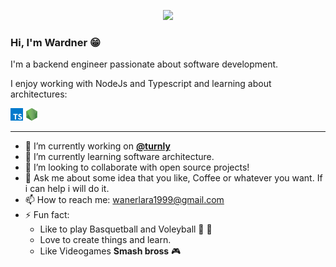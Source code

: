<div align="center">
  <p align="center">
      <a href="https://github.com/turnly" target="_blank" rel="noopener">
          <img src="https://user-images.githubusercontent.com/40646537/179213717-82130281-cfb2-4126-951b-abc849687113.png" />
      </a>
  </p>
</div>

### Hi, I'm Wardner 😁

I'm a backend engineer passionate about software development.

I enjoy working with NodeJs and Typescript and learning about architectures: 

<code><img height="20" src="https://raw.githubusercontent.com/github/explore/80688e429a7d4ef2fca1e82350fe8e3517d3494d/topics/typescript/typescript.png"></code>
<code><img height="20" src="https://raw.githubusercontent.com/github/explore/80688e429a7d4ef2fca1e82350fe8e3517d3494d/topics/nodejs/nodejs.png"></code>

---

- 🔭 I’m currently working on __[@turnly](https://turnly.app)__
- 🌱 I’m currently learning software architecture.
- 👯 I’m looking to collaborate with open source projects!
- 💬 Ask me about some idea that you like, Coffee or whatever you want. If i can help i will do it. 
- 📫 How to reach me: wanerlara1999@gmail.com
- ⚡ Fun fact:
  - Like to play Basquetball and Voleyball 🏀 🏐
  - Love to create things and learn.
  - Like Videogames __Smash bross__ 🎮
